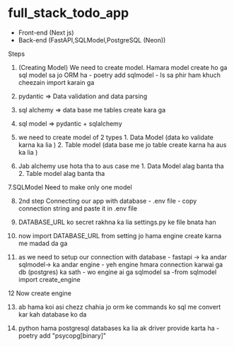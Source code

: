 # full_stack_todo_app

- Front-end (Next js)
- Back-end (FastAPI,SQLModel,PostgreSQL (Neon))

Steps

1. (Creating Model) We need to create model. Hamara model create ho ga sql model sa jo ORM ha - poetry add sqlmodel - Is sa phir ham khuch cheezain import karain ga
2. pydantic => Data validation and data parsing
3. sql alchemy => data base me tables create kara ga
4. sql model => pydantic + sqlalchemy
5. we need to  create model of 2 types 1. Data Model (data ko validate karna ka lia ) 2. Table model (data base me jo table create karna ha aus ka lia )

6. Jab alchemy use hota tha to aus case me 1. Data Model alag banta tha 2. Table model alag banta tha

7.SQLModel
Need to make only one model

8. 2nd step Connecting our app with database - .env file - copy connection string and paste it in .env file

9. DATABASE_URL ko secret rakhna ka lia settings.py ke file bnata han

10. now import DATABASE_URL from setting jo hama engine create karna me madad da ga

11. as we need to setup our connection with database - fastapi -> ka andar sqlmodel-> ka andar engine - yeh engine hmara connection karwai ga db (postgres) ka sath - wo engine ai ga sqlmodel sa
    -from sqlmodel import create_engine

12 Now create engine 

13. ab hama koi asi chezz chahia jo orm ke commands ko sql me convert kar kah database ko da 

14. python hama postgresql databases ka lia ak driver provide karta ha 
        - poetry add "psycopg[binary]"